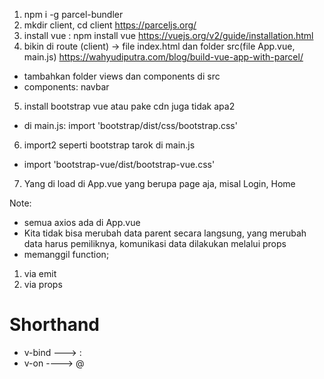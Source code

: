 1. npm i -g parcel-bundler 
2. mkdir client, cd client
https://parceljs.org/
3. install vue : npm install vue
https://vuejs.org/v2/guide/installation.html
4. bikin di route (client) -> file index.html dan folder src(file App.vue, main.js)
 https://wahyudiputra.com/blog/build-vue-app-with-parcel/

 - tambahkan folder views dan components di src
 - components: navbar 

 5. install bootstrap vue atau pake cdn juga tidak apa2
  - di main.js: import 'bootstrap/dist/css/bootstrap.css'
 6. import2 seperti bootstrap tarok di main.js
  - import 'bootstrap-vue/dist/bootstrap-vue.css'

7. Yang di load di App.vue yang berupa page aja, misal Login, Home

  Note: 
  - semua axios ada di App.vue
  - Kita tidak bisa merubah data parent secara langsung, yang merubah data harus pemiliknya, komunikasi data dilakukan melalui props
  - memanggil function; 
   1. via emit 
   2. via props
   
   # Shorthand
  - v-bind ---> :
  - v-on ----> @